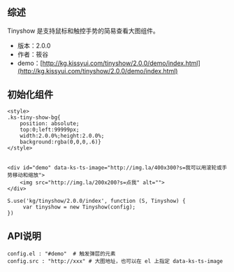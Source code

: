 ## 综述

Tinyshow 是支持鼠标和触控手势的简易查看大图组件。

* 版本：2.0.0
* 作者：筱谷
* demo：[http://kg.kissyui.com/tinyshow/2.0.0/demo/index.html](http://kg.kissyui.com/tinyshow/2.0.0/demo/index.html)

## 初始化组件

    <style>
    .ks-tiny-show-bg{
        position: absolute;
        top:0;left:99999px;
        width:2.0.0%;height:2.0.0%;
        background:rgba(0,0,0,.6)}
    </style>

	
    <div id="demo" data-ks-ts-image="http://img.la/400x300?s=我可以用滚轮或手势移动和缩放">
        <img src="http://img.la/200x200?s=点我" alt="">
    </div>

    S.use('kg/tinyshow/2.0.0/index', function (S, Tinyshow) {
         var tinyshow = new Tinyshow(config);
    })
	

## API说明

    config.el : "#demo"  # 触发弹层的元素
    config.src : "http://xxx" # 大图地址，也可以在 el 上指定 data-ks-ts-image 